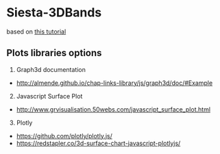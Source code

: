 # Siesta-3DBands

based on [this tutorial](https://codeburst.io/full-stack-single-page-application-with-vue-js-and-flask-b1e036315532)

## Plots libraries options

1. Graph3d documentation
  * http://almende.github.io/chap-links-library/js/graph3d/doc/#Example
2. Javascript Surface Plot
  * http://www.grvisualisation.50webs.com/javascript_surface_plot.html
3. Plotly
  * https://github.com/plotly/plotly.js/
  * https://redstapler.co/3d-surface-chart-javascript-plotlyjs/